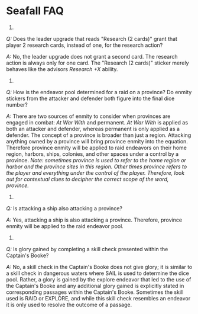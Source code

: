# Seafall FAQ
1.  
  *Q:* Does the leader upgrade that reads "Research (2 cards)" grant that player 2 research cards, instead of one, for the research action?

  *A:* No, the leader upgrade does not grant a second card. The research action is always only for one card. The "Research (2 cards)" sticker merely behaves like the advisors *Research +X* ability.

1.  
  *Q:*  How is the endeavor pool determined for a raid on a province? Do enmity stickers from the attacker and defender both figure into the final dice number?

  *A:*  There are two sources of enmity to consider when provinces are engaged in combat: *At War With* and permanent. *At War With* is applied as both an attacker and defender, whereas permanent is only applied as a defender. The concept of a province is broader than just a region. Attacking anything owned by a province will bring province enmity into the equation. Therefore province enmity will be applied to raid endeavors on their home region, harbors, ships, colonies, and other spaces under a control by a province. *Note: sometimes province is used to refer to the home region or harbor and the province sites in this region. Other times province refers to the player and everything under the control of the player. Therefore, look out for contextual clues to decipher the correct scope of the word, province.*

1.  
  *Q:* Is attacking a ship also attacking a province?

  *A:* Yes, attacking a ship is also attacking a province. Therefore, province enmity will be applied to the raid endeavor pool.

1.  
  *Q:* Is glory gained by completing a skill check presented within the Captain's Booke?

  *A:* No, a skill check in the Captain's Booke does not give glory; it is similar to a skill check in dangerous waters where SAIL is used to determine the dice pool. Rather, a glory is gained by the explore endeavor that led to the use of the Captain's Booke and any additional glory gained is explicitly stated in corresponding passages within the Captain's Booke. Sometimes the skill used is RAID or EXPLORE, and while this skill check resembles an endeavor it is only used to resolve the outcome of a passage.
